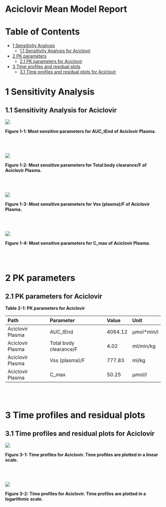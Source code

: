 



# Aciclovir Mean Model Report



# Table of Contents

 * [1 Sensitivity Analysis](#sensitivity-analysis)
   * [1.1 Sensitivity Analysis for Aciclovir](#sensitivity-analysis-aciclovir)
 * [2 PK parameters](#pk-parameters)
   * [2.1 PK parameters for Aciclovir](#pk-parameters-aciclovir)
 * [3 Time profiles and residual plots](#time-profiles)
   * [3.1 Time profiles and residual plots for Aciclovir](#time-profiles-aciclovir)





# 1 Sensitivity Analysis<a id="sensitivity-analysis"></a>


## 1.1 Sensitivity Analysis for Aciclovir<a id="sensitivity-analysis-aciclovir"></a>


<a id="figure-1-1"></a>

![](Sensitivity/Aciclovir-1_sensitivity_AUC_tEnd.svg)



**Figure 1-1: Most sensitive parameters for AUC_tEnd of Aciclovir Plasma.**


<br>
<br>


<a id="figure-1-2"></a>

![](Sensitivity/Aciclovir-2_sensitivity_CL.svg)



**Figure 1-2: Most sensitive parameters for Total body clearance/F of Aciclovir Plasma.**


<br>
<br>


<a id="figure-1-3"></a>

![](Sensitivity/Aciclovir-3_sensitivity_Vss.svg)



**Figure 1-3: Most sensitive parameters for Vss (plasma)/F of Aciclovir Plasma.**


<br>
<br>


<a id="figure-1-4"></a>

![](Sensitivity/Aciclovir-4_sensitivity_C_max.svg)



**Figure 1-4: Most sensitive parameters for C_max of Aciclovir Plasma.**


<br>
<br>





# 2 PK parameters<a id="pk-parameters"></a>


## 2.1 PK parameters for Aciclovir<a id="pk-parameters-aciclovir"></a>


<a id="table-2-1"></a>

**Table 2-1: PK parameters for Aciclovir**


|Path             |Parameter              |Value   |Unit       |
|:----------------|:----------------------|:-------|:----------|
|Aciclovir Plasma |AUC_tEnd               |4064.12 |µmol*min/l |
|Aciclovir Plasma |Total body clearance/F |4.02    |ml/min/kg  |
|Aciclovir Plasma |Vss (plasma)/F         |777.83  |ml/kg      |
|Aciclovir Plasma |C_max                  |50.25   |µmol/l     |


<br>
<br>





# 3 Time profiles and residual plots<a id="time-profiles"></a>


## 3.1 Time profiles and residual plots for Aciclovir<a id="time-profiles-aciclovir"></a>


<a id="figure-3-1"></a>

![](TimeProfiles/Aciclovir-3_timeProfile_1_total.svg)



**Figure 3-1: Time profiles for Aciclovir. Time profiles are plotted in a linear scale.**


<br>
<br>


<a id="figure-3-2"></a>

![](TimeProfiles/Aciclovir-4_timeProfileLog_2_total.svg)



**Figure 3-2: Time profiles for Aciclovir. Time profiles are plotted in a logarithmic scale.**


<br>
<br>



